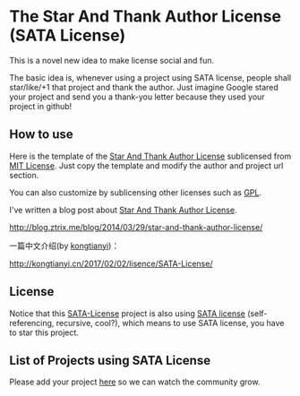 
# The Star And Thank Author License (SATA License)

This is a novel new idea to make license social and fun.

The basic idea is, whenever using a project using SATA license, people shall star/like/+1 that project and thank the author. Just imagine Google stared your project and send you a thank-you letter because they used your project in github!

## How to use

Here is the template of the [Star And Thank Author License](LICENSE-template.txt) sublicensed from [MIT License](http://opensource.org/licenses/MIT). Just copy the template and modify the author and project url section.

You can also customize by sublicensing other licenses such as [GPL](http://opensource.org/licenses/gpl-license).

I've written a blog post about [Star And Thank Author License](LICENSE-template.txt).

http://blog.ztrix.me/blog/2014/03/29/star-and-thank-author-license/

一篇中文介绍(by [kongtianyi](https://github.com/kongtianyi))：

http://kongtianyi.cn/2017/02/02/lisence/SATA-License/

## License

Notice that this [SATA-License](https://github.com/zTrix/sata-license) project is also using [SATA license](LICENSE.txt) (self-referencing, recursive, cool?), which means to use SATA license, you have to star this project.

## List of Projects using SATA License

Please add your project [here](https://github.com/zTrix/sata-license/wiki) so we can watch the community grow.
